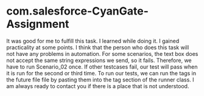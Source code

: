 # com.salesforce-CyanGate-Assignment
It was good for me to fulfill this task. I learned while doing it. I gained practicality at some points. 
I think that the person who does this task will not have any problems in automation.
For some scenarios, the text box does not accept the same string expressions we send, so it fails. 
Therefore, we have to run Scenario_02 once. If other testcases fail, our test will pass when it is run for the second or third time.
To run our tests, we can run the tags in the future file file by pasting them into the tag section of the runner class.
I am always ready to contact you if there is a place that is not understood.
